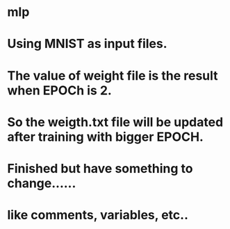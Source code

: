 # mlp
# Using MNIST as input files.
# The value of weight file is the result when EPOCh is 2.
# So the weigth.txt file will be updated after training with bigger EPOCH.
# Finished but have something to change......
# like comments, variables, etc.. 
